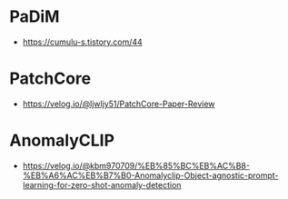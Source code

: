 # PaDiM
- https://cumulu-s.tistory.com/44

# PatchCore
- https://velog.io/@ljwljy51/PatchCore-Paper-Review

# AnomalyCLIP
- https://velog.io/@kbm970709/%EB%85%BC%EB%AC%B8-%EB%A6%AC%EB%B7%B0-Anomalyclip-Object-agnostic-prompt-learning-for-zero-shot-anomaly-detection
